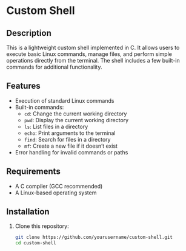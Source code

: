 # Custom Shell

## Description
This is a lightweight custom shell implemented in C. It allows users to execute basic Linux commands, manage files, and perform simple operations directly from the terminal. The shell includes a few built-in commands for additional functionality.

## Features
- Execution of standard Linux commands
- Built-in commands:
  - `cd`: Change the current working directory
  - `pwd`: Display the current working directory
  - `ls`: List files in a directory
  - `echo`: Print arguments to the terminal
  - `find`: Search for files in a directory
  - `mf`: Create a new file if it doesn’t exist
- Error handling for invalid commands or paths

## Requirements
- A C compiler (GCC recommended)
- A Linux-based operating system

## Installation
1. Clone this repository:
   ```bash
   git clone https://github.com/yourusername/custom-shell.git
   cd custom-shell